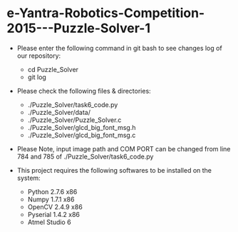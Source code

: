 # e-Yantra-Robotics-Competition-2015---Puzzle-Solver-1

* Please enter the following command in git bash to see changes log of our repository:

	- cd Puzzle_Solver
	- git log

* Please check the following files & directories:
	- ./Puzzle_Solver/task6_code.py
	- ./Puzzle_Solver/data/
	- ./Puzzle_Solver/Puzzle_Solver.c
	- ./Puzzle_Solver/glcd_big_font_msg.h
	- ./Puzzle_Solver/glcd_big_font_msg.c

* Please Note, input image path and COM PORT can be changed from line 784 and 785 of ./Puzzle_Solver/task6_code.py

* This project requires the following softwares to be installed on the system:
	- Python 2.7.6 x86
	- Numpy 1.7.1 x86
	- OpenCV 2.4.9 x86
	- Pyserial 1.4.2 x86
	- Atmel Studio 6
